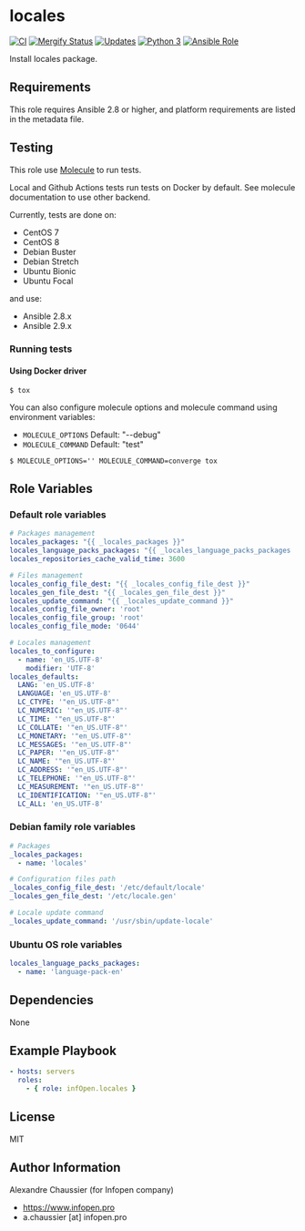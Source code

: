 # locales

[![CI](https://github.com/infOpen/ansible-role-locales/workflows/CI/badge.svg)](https://github.com/infOpen/ansible-role-locales/actions)
[![Mergify Status][mergify-status]][mergify]
[![Updates](https://pyup.io/repos/github/infOpen/ansible-role-locales/shield.svg)](https://pyup.io/repos/github/infOpen/ansible-role-locales/)
[![Python 3](https://pyup.io/repos/github/infOpen/ansible-role-locales/python-3-shield.svg)](https://pyup.io/repos/github/infOpen/ansible-role-locales/)
[![Ansible Role](https://img.shields.io/ansible/role/17061.svg)](https://galaxy.ansible.com/infOpen/locales/)

Install locales package.

## Requirements

This role requires Ansible 2.8 or higher,
and platform requirements are listed in the metadata file.

## Testing

This role use [Molecule](https://github.com/ansible-community/molecule) to run tests.

Local and Github Actions tests run tests on Docker by default.
See molecule documentation to use other backend.

Currently, tests are done on:
- CentOS 7
- CentOS 8
- Debian Buster
- Debian Stretch
- Ubuntu Bionic
- Ubuntu Focal

and use:
- Ansible 2.8.x
- Ansible 2.9.x

### Running tests

#### Using Docker driver

```
$ tox
```

You can also configure molecule options and molecule command using environment variables:
* `MOLECULE_OPTIONS` Default: "--debug"
* `MOLECULE_COMMAND` Default: "test"

```
$ MOLECULE_OPTIONS='' MOLECULE_COMMAND=converge tox
```

## Role Variables

### Default role variables

``` yaml
# Packages management
locales_packages: "{{ _locales_packages }}"
locales_language_packs_packages: "{{ _locales_language_packs_packages | default([]) }}"
locales_repositories_cache_valid_time: 3600

# Files management
locales_config_file_dest: "{{ _locales_config_file_dest }}"
locales_gen_file_dest: "{{ _locales_gen_file_dest }}"
locales_update_command: "{{ _locales_update_command }}"
locales_config_file_owner: 'root'
locales_config_file_group: 'root'
locales_config_file_mode: '0644'

# Locales management
locales_to_configure:
  - name: 'en_US.UTF-8'
    modifier: 'UTF-8'
locales_defaults:
  LANG: 'en_US.UTF-8'
  LANGUAGE: 'en_US.UTF-8'
  LC_CTYPE: '"en_US.UTF-8"'
  LC_NUMERIC: '"en_US.UTF-8"'
  LC_TIME: '"en_US.UTF-8"'
  LC_COLLATE: '"en_US.UTF-8"'
  LC_MONETARY: '"en_US.UTF-8"'
  LC_MESSAGES: '"en_US.UTF-8"'
  LC_PAPER: '"en_US.UTF-8"'
  LC_NAME: '"en_US.UTF-8"'
  LC_ADDRESS: '"en_US.UTF-8"'
  LC_TELEPHONE: '"en_US.UTF-8"'
  LC_MEASUREMENT: '"en_US.UTF-8"'
  LC_IDENTIFICATION: '"en_US.UTF-8"'
  LC_ALL: 'en_US.UTF-8'
```

### Debian family role variables

``` yaml
# Packages
_locales_packages:
  - name: 'locales'

# Configuration files path
_locales_config_file_dest: '/etc/default/locale'
_locales_gen_file_dest: '/etc/locale.gen'

# Locale update command
_locales_update_command: '/usr/sbin/update-locale'
```

### Ubuntu OS role variables

``` yaml
locales_language_packs_packages:
  - name: 'language-pack-en'
```

## Dependencies

None

## Example Playbook

``` yaml
- hosts: servers
  roles:
    - { role: infOpen.locales }
```

## License

MIT

## Author Information

Alexandre Chaussier (for Infopen company)
- https://www.infopen.pro
- a.chaussier [at] infopen.pro

[mergify]: https://mergify.io
[mergify-status]: https://img.shields.io/endpoint.svg?url=https://gh.mergify.io/badges/infOpen/ansible-role-locales&style=flat
